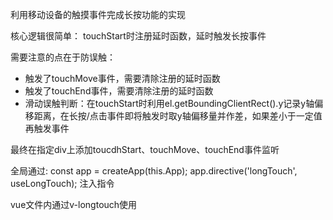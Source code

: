 利用移动设备的触摸事件完成长按功能的实现

核心逻辑很简单：
touchStart时注册延时函数，延时触发长按事件

需要注意的点在于防误触：
- 触发了touchMove事件，需要清除注册的延时函数
- 触发了touchEnd事件，需要清除注册的延时函数
- 滑动误触判断：在touchStart时利用el.getBoundingClientRect().y记录y轴偏移距离，在长按/点击事件即将触发时取y轴偏移量并作差，如果差小于一定值再触发事件

最终在指定div上添加toucdhStart、touchMove、touchEnd事件监听

全局通过:
const app = createApp(this.App);
app.directive('longTouch', useLongTouch); 注入指令

vue文件内通过v-longtouch使用